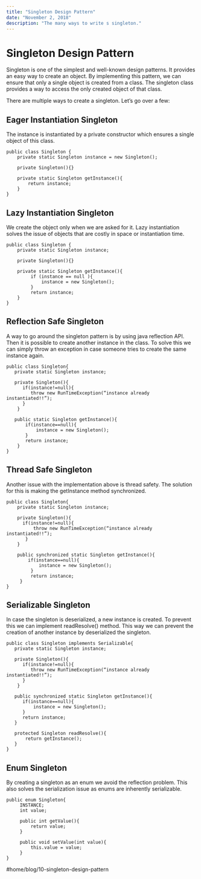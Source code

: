 ```yaml
---
title: "Singleton Design Pattern"
date: "November 2, 2018"
description: "The many ways to write s singleton."
---
```


# Singleton Design Pattern
Singleton is one of the simplest and well-known design patterns. It provides an easy way to create an object. By implementing this pattern, we can ensure that only a single object is created from a class. The singleton class provides a way to access the only created object of that class.

There are multiple ways to create a singleton. Let’s go over a few:

## Eager Instantiation Singleton
The instance is instantiated by a private constructor which ensures a single object of this class.

```
public class Singleton {
    private static Singleton instance = new Singleton();

    private Singleton(){}

    private static Singleton getInstance(){
        return instance;
    }
}
```

## Lazy Instantiation Singleton
We create the object only when we are asked for it. Lazy instantiation solves the issue of objects that are costly in space or instantiation time.

```
public class Singleton {
    private static Singleton instance;

    private Singleton(){}

    private static Singleton getInstance(){
         if (instance == null ){
             instance = new Singleton();
         }
         return instance;
    }
}
```
 
## Reflection Safe Singleton
A way to go around the singleton pattern is by using java reflection API. Then it is possible to create another instance in the class. To solve this we can simply throw an exception in case someone tries to create the same instance again.

```
public class Singleton{
   private static Singleton instance;

   private Singleton(){
      if(instance!=null){
         throw new RunTimeException(“instance already instantiated!!”); 
      }          
    }

   public static Singleton getInstance(){
       if(instance==null){
           instance = new Singleton();
       }
       return instance;
    }
}
```
 
## Thread Safe Singleton
Another issue with the implementation above is thread safety. The solution for this is making the getInstance method synchronized.

```
public class Singleton{
    private static Singleton instance;
    
    private Singleton(){
      if(instance!=null){
          throw new RunTimeException(“instance already instantiated!!”); 
       }
    }

    public synchronized static Singleton getInstance(){
        if(instance==null){
            instance = new Singleton();
         }
         return instance;
     }
}
```

## Serializable Singleton
In case the singleton is deserialized, a new instance is created. To prevent this we can implement readResolve() method. This way we can prevent the creation of another instance by deserialized the singleton.

```
public class Singleton implements Serializable{
   private static Singleton instance;

   private Singleton(){
      if(instance!=null){
         throw new RunTimeException(“instance already instantiated!!”); 
      }
    }

   public synchronized static Singleton getInstance(){
      if(instance==null){
          instance = new Singleton();
      }
      return instance;
   }

   protected Singleton readResolve(){
       return getInstance();
   }
}
```

## Enum Singleton
By creating a singleton as an enum we avoid the reflection problem. This also solves the serialization issue as enums are inherently serializable.

```
public enum Singleton{
     INSTANCE;
     int value;

     public int getValue(){
         return value;
     }

     public void setValue(int value){
         this.value = value;
     }
}
```


#home/blog/10-singleton-design-pattern